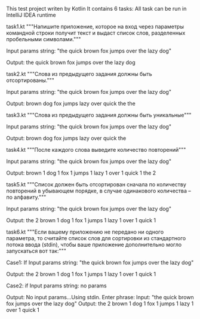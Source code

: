 This test project writen by Kotlin
It contains 6 tasks:
All task can be run in IntelliJ IDEA runtime

task1.kt
"""Напишите приложение, которое на вход через 
параметры командной строки получит текст 
и выдаст список слов, разделенных пробельными символами."""

Input params string: "the quick brown fox jumps over the lazy dog"

Output:
the
quick
brown
fox
jumps
over
the
lazy
dog


task2.kt
"""Слова из предыдущего задания должны быть отсортированы."""

Input params string: "the quick brown fox jumps over the lazy dog"

Output:
brown
dog
fox
jumps
lazy
over
quick
the
the


task3.kt
"""Слова из предыдущего задания должны быть уникальные"""

Input params string: "the quick brown fox jumps over the lazy dog"

Output:
brown
dog
fox
jumps
lazy
over
quick
the


task4.kt
"""После каждого слова выведите количество повторений"""

Input params string: "the quick brown fox jumps over the lazy dog"

Output:
brown 1
dog 1
fox 1
jumps 1
lazy 1
over 1
quick 1
the 2


task5.kt
"""Список должен быть отсортирован сначала
по количеству повторений в убывающем порядке, 
в случае одинакового количества – по алфавиту."""

Input params string: "the quick brown fox jumps over the lazy dog"

Output:
the 2
brown 1
dog 1
fox 1
jumps 1
lazy 1
over 1
quick 1


task6.kt
"""Если вашему приложению не передано ни одного параметра, 
то считайте список слов для сортировки из стандартного потока ввода (stdin),
чтобы ваше приложение дополнительно могло запускаться вот так:"""

Case1:
If Input params string: "the quick brown fox jumps over the lazy dog"

Output:
the 2
brown 1
dog 1
fox 1
jumps 1
lazy 1
over 1
quick 1

Case2:
if Input params string: no params

Output: No input params...Using stdin. Enter phrase: 
Input: "the quick brown fox jumps over the lazy dog"
Output:
the 2
brown 1
dog 1
fox 1
jumps 1
lazy 1
over 1
quick 1


